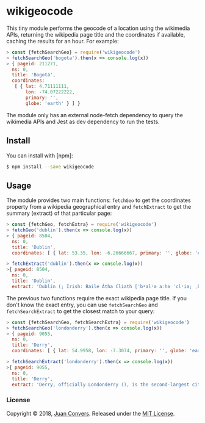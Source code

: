 # wikigeocode

This tiny module performs the geocode of a location using the wikimedia APIs, returning the wikipedia page title and the coordinates if available, caching the results for an hour. For example:

```js
> const {fetchSearchGeo} = require('wikigeocode')
> fetchSearchGeo('bogota').then(x => console.log(x))
> { pageid: 211271,
  ns: 0,
  title: 'Bogotá',
  coordinates:
   [ { lat: 4.71111111,
       lon: -74.07222222,
       primary: '',
       globe: 'earth' } ] }
```

The module only has an external node-fetch dependency to query the wikimedia APIs and Jest as dev dependency to run the tests.

## Install

You can install with [npm]:

```sh
$ npm install --save wikigeocode
```

## Usage

The module provides two main functions: `fetchGeo` to get the coordinates property from a wikipedia geographical entry and `fetchExtract` to get the summary (extract) of that particular page:

```js
> const {fetchGeo, fetchExtra} = require('wikigeocode')
> fetchGeo('dublin').then(x => console.log(x))
> { pageid: 8504,
  ns: 0,
  title: 'Dublin',
  coordinates: [ { lat: 53.35, lon: -6.26666667, primary: '', globe: 'earth' } ] }

> fetchExtract('dublin').then(x => console.log(x))
>{ pageid: 8504,
  ns: 0,
  title: 'Dublin',
  extract: 'Dublin (; Irish: Baile Átha Cliath [ˈbˠalʲə aːhə ˈclʲiə; ˌbʲlʲaː ˈclʲiə]) is the capital of, and largest city in, Ireland ... '}

```

The previous two functions require the exact wikipedia page title. If you don't know the exact entry, you can use `fetchSearchGeo` and `fetchSearchExtract` to get the closest match to your query:

```js
> const {fetchSearchGeo, fetchSearchExtra} = require('wikigeocode')
> fetchSearchGeo('londonderry').then(x => console.log(x))
> { pageid: 9055,
  ns: 0,
  title: 'Derry',
  coordinates: [ { lat: 54.9958, lon: -7.3074, primary: '', globe: 'earth' } ] }

> fetchSearchExtract('londonderry').then(x => console.log(x))
>{ pageid: 9055,
  ns: 0,
  title: 'Derry',
  extract: 'Derry, officially Londonderry (), is the second-largest city in Northern Ireland and the fourth-largest city on the island of Ireland. ...'}

```

### License

Copyright © 2018, [Juan Convers](https://github.com/webdacjs).
Released under the [MIT License](LICENSE).

